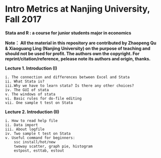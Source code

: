 # Intro Metrics at Nanjing University, Fall 2017

**Stata and R : a course for junior students major in economics**


**Note：
All the material in this repository are contributed by Zhaopeng Qu & Xiaoguang Ling (Nanjing University) on the purpose of teaching and should not be used for profit.
The authors own the copyright. For reprint/citation/reference, pelease note its authors and origin, thanks.**


**Lecture 1. Introduction (I)**

	i. The connection and differences between Excel and Stata
	ii. What Stata is?
	iii.Why we have to learn stata? Is there any other choices?
	iv. The GUI of stata
	v. The windows of stata
	vi. Basic rules for do-file editing
	vii. One sample t test on Stata

**Lecture 2.  Introduction (II)**
	
	i. How to read help file
	ii. Data import
	iii. About logfile
	iv. Two sample t test on Stata
	v. Useful command for beginners:
		ssc install/hot/new
		twoway scatter, graph pie, histogram
		estpost, esttab, estout
		



